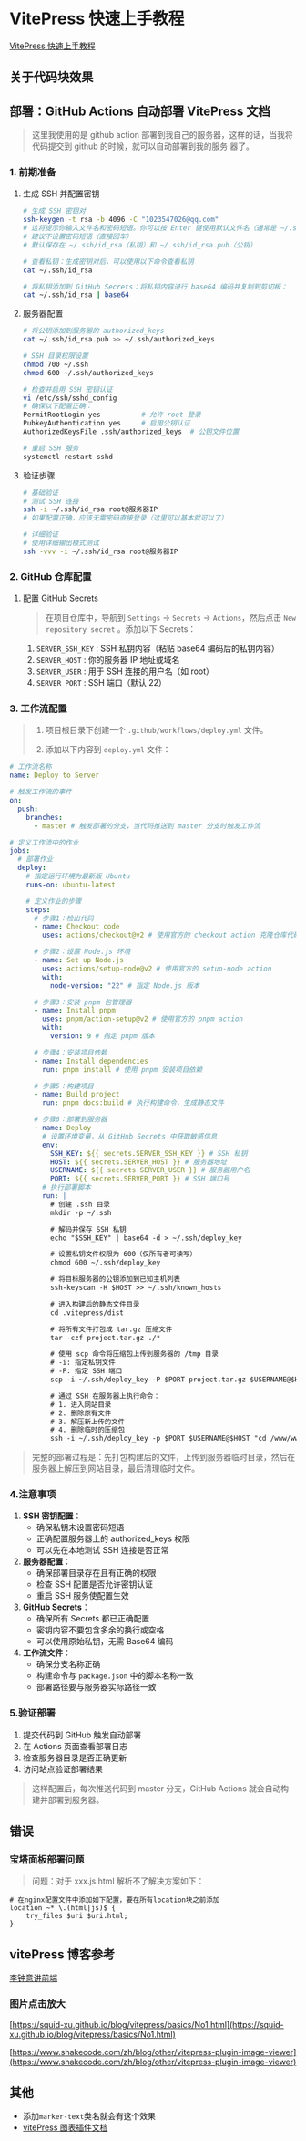 # VitePress 快速上手教程

[VitePress 快速上手教程](https://vitepress.yiov.top/)

## 关于代码块效果

## 部署：GitHub Actions 自动部署 VitePress 文档

> 这里我使用的是 github action 部署到我自己的服务器，这样的话，当我将代码提交到 github 的时候，就可以自动部署到我的服务
> 器了。

### 1. 前期准备

1. 生成 SSH 并配置密钥

   ```bash
   # 生成 SSH 密钥对
   ssh-keygen -t rsa -b 4096 -C "1023547026@qq.com"
   # 这将提示你输入文件名和密码短语。你可以按 Enter 键使用默认文件名（通常是 ~/.ssh/id_rsa）并跳过密码短语。
   # 建议不设置密码短语（直接回车）
   # 默认保存在 ~/.ssh/id_rsa（私钥）和 ~/.ssh/id_rsa.pub（公钥）

   # 查看私钥：生成密钥对后，可以使用以下命令查看私钥
   cat ~/.ssh/id_rsa

   # 将私钥添加到 GitHub Secrets：将私钥内容进行 base64 编码并复制到剪切板：
   cat ~/.ssh/id_rsa | base64
   ```

2. 服务器配置

   ```bash
   # 将公钥添加到服务器的 authorized_keys
   cat ~/.ssh/id_rsa.pub >> ~/.ssh/authorized_keys

   # SSH 目录权限设置
   chmod 700 ~/.ssh
   chmod 600 ~/.ssh/authorized_keys

   # 检查并启用 SSH 密钥认证
   vi /etc/ssh/sshd_config
   # 确保以下配置正确：
   PermitRootLogin yes          # 允许 root 登录
   PubkeyAuthentication yes     # 启用公钥认证
   AuthorizedKeysFile .ssh/authorized_keys  # 公钥文件位置

   # 重启 SSH 服务
   systemctl restart sshd
   ```

3. 验证步骤

   ```bash
   # 基础验证
   # 测试 SSH 连接
   ssh -i ~/.ssh/id_rsa root@服务器IP
   # 如果配置正确，应该无需密码直接登录（这里可以基本就可以了）

   # 详细验证
   # 使用详细输出模式测试
   ssh -vvv -i ~/.ssh/id_rsa root@服务器IP
   ```

### 2. GitHub 仓库配置

1. 配置 GitHub Secrets

   > 在项目仓库中，导航到 `Settings` -> `Secrets` -> `Actions`，然后点击 `New repository secret` 。添加以下 Secrets：

   1. `SERVER_SSH_KEY` : SSH 私钥内容（粘贴 base64 编码后的私钥内容）
   2. `SERVER_HOST` : 你的服务器 IP 地址或域名
   3. `SERVER_USER` : 用于 SSH 连接的用户名（如 root）
   4. `SERVER_PORT` : SSH 端口（默认 22）

### 3. 工作流配置

> 1. 项目根目录下创建一个 `.github/workflows/deploy.yml` 文件。
>
> 2. 添加以下内容到 `deploy.yml` 文件：

```yaml
# 工作流名称
name: Deploy to Server

# 触发工作流的事件
on:
  push:
    branches:
      - master # 触发部署的分支，当代码推送到 master 分支时触发工作流

# 定义工作流中的作业
jobs:
  # 部署作业
  deploy:
  	# 指定运行环境为最新版 Ubuntu
    runs-on: ubuntu-latest

    # 定义作业的步骤
    steps:
      # 步骤1：检出代码
      - name: Checkout code
        uses: actions/checkout@v2 # 使用官方的 checkout action 克隆仓库代码

      # 步骤2：设置 Node.js 环境
      - name: Set up Node.js
        uses: actions/setup-node@v2 # 使用官方的 setup-node action
        with:
          node-version: "22" # 指定 Node.js 版本

      # 步骤3：安装 pnpm 包管理器
      - name: Install pnpm
        uses: pnpm/action-setup@v2 # 使用官方的 pnpm action
        with:
          version: 9 # 指定 pnpm 版本

      # 步骤4：安装项目依赖
      - name: Install dependencies
        run: pnpm install # 使用 pnpm 安装项目依赖

      # 步骤5：构建项目
      - name: Build project
        run: pnpm docs:build # 执行构建命令，生成静态文件

      # 步骤6：部署到服务器
      - name: Deploy
      	# 设置环境变量，从 GitHub Secrets 中获取敏感信息
        env:
          SSH_KEY: ${{ secrets.SERVER_SSH_KEY }} # SSH 私钥
          HOST: ${{ secrets.SERVER_HOST }} # 服务器地址
          USERNAME: ${{ secrets.SERVER_USER }} # 服务器用户名
          PORT: ${{ secrets.SERVER_PORT }} # SSH 端口号
        # 执行部署脚本
        run: |
          # 创建 .ssh 目录
          mkdir -p ~/.ssh

          # 解码并保存 SSH 私钥
          echo "$SSH_KEY" | base64 -d > ~/.ssh/deploy_key

          # 设置私钥文件权限为 600（仅所有者可读写）
          chmod 600 ~/.ssh/deploy_key

          # 将目标服务器的公钥添加到已知主机列表
          ssh-keyscan -H $HOST >> ~/.ssh/known_hosts

          # 进入构建后的静态文件目录
          cd .vitepress/dist

          # 将所有文件打包成 tar.gz 压缩文件
          tar -czf project.tar.gz ./*

          # 使用 scp 命令将压缩包上传到服务器的 /tmp 目录
          # -i: 指定私钥文件
          # -P: 指定 SSH 端口
          scp -i ~/.ssh/deploy_key -P $PORT project.tar.gz $USERNAME@$HOST:/tmp/

          # 通过 SSH 在服务器上执行命令：
          # 1. 进入网站目录
          # 2. 删除原有文件
          # 3. 解压新上传的文件
          # 4. 删除临时的压缩包
          ssh -i ~/.ssh/deploy_key -p $PORT $USERNAME@$HOST "cd /www/wwwroot/code_docs && rm -rf * && tar -xzf /tmp/project.tar.gz && rm /tmp/project.tar.gz"
```

> 完整的部署过程是：先打包构建后的文件，上传到服务器临时目录，然后在服务器上解压到网站目录，最后清理临时文件。

### 4.注意事项

1. **SSH 密钥配置**：
   - 确保私钥未设置密码短语
   - 正确配置服务器上的 authorized_keys 权限
   - 可以先在本地测试 SSH 连接是否正常
2. **服务器配置**：
   - 确保部署目录存在且有正确的权限
   - 检查 SSH 配置是否允许密钥认证
   - 重启 SSH 服务使配置生效
3. **GitHub Secrets**：
   - 确保所有 Secrets 都已正确配置
   - 密钥内容不要包含多余的换行或空格
   - 可以使用原始私钥，无需 Base64 编码
4. **工作流文件**：
   - 确保分支名称正确
   - 构建命令与 `package.json` 中的脚本名称一致
   - 部署路径要与服务器实际路径一致

### 5.验证部署

1. 提交代码到 GitHub 触发自动部署
2. 在 Actions 页面查看部署日志
3. 检查服务器目录是否正确更新
4. 访问站点验证部署结果

> 这样配置后，每次推送代码到 master 分支，GitHub Actions 就会自动构建并部署到服务器。

## 错误

### 宝塔面板部署问题

> 问题：对于 xxx.js.html 解析不了解决方案如下：

```nginx
# 在nginx配置文件中添加如下配置，要在所有location块之前添加
location ~* \.(html|js)$ {
    try_files $uri $uri.html;
}
```

## vitePress 博客参考

[李钟意讲前端](https://docs.ffffee.com/)

### 图片点击放大

[https://squid-xu.github.io/blog/vitepress/basics/No1.html](https://squid-xu.github.io/blog/vitepress/basics/No1.html)

[https://www.shakecode.com/zh/blog/other/vitepress-plugin-image-viewer](https://www.shakecode.com/zh/blog/other/vitepress-plugin-image-viewer)

## 其他

- <sapn class="marker-text">添加`marker-text`类名就会有这个效果</sapn>
- [vitePress 图表插件文档](https://github.com/vuesence/vitepress-plugin-diagrams/blob/main/README.zh.md)
